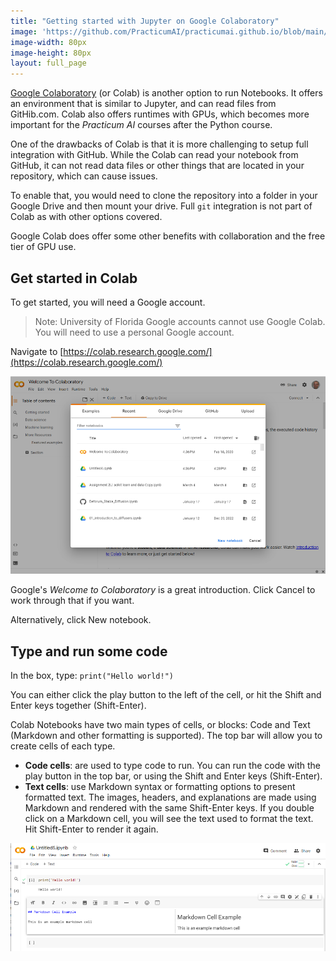 ```yaml
---
title: "Getting started with Jupyter on Google Colaboratory"
image: 'https://github.com/PracticumAI/practicumai.github.io/blob/main/images/icons/practicumai_git.png?raw=true'
image-width: 80px
image-height: 80px
layout: full_page
---
```


[Google Colaboratory](https://colab.research.google.com/) (or Colab) is another option to run Notebooks. It offers an environment that is similar to Jupyter, and can read files from GitHib.com. Colab also offers runtimes with GPUs, which becomes more important for the *Practicum AI* courses after the Python course.

One of the drawbacks of Colab is that it is more challenging to setup full integration with GitHub. While the Colab can read your notebook from GitHub, it can not read data files or other things that are located in your repository, which can cause issues.

To enable that, you would need to clone the repository into a folder in your Google Drive and then mount your drive. Full `git` integration is not part of Colab as with other options covered.

Google Colab does offer some other benefits with collaboration and the free tier of GPU use.

## Get started in Colab

To get started, you will need a Google account.

> Note: University of Florida Google accounts cannot use Google Colab. You will need to use a personal Google account.

Navigate to [https://colab.research.google.com/](https://colab.research.google.com/)

![Screenshot of Google Colab Launch screen](/images/Colab_launch.png)

Google's *Welcome to Colaboratory* is a great introduction. Click Cancel to work through that if you want.

Alternatively, click New notebook.

## Type and run some code

In the box, type: `print("Hello world!")`

You can either click the play button to the left of the cell, or hit the Shift and Enter keys together (Shift-Enter).

Colab Notebooks have two main types of cells, or blocks: Code and Text (Markdown and other formatting is supported). The top bar will allow you to create cells of each type.

- **Code cells**: are used to type code to run. You can run the code with the play button in the top bar, or using the Shift and Enter keys (Shift-Enter).
- **Text cells**: use Markdown syntax or formatting options to present formatted text. The images, headers, and explanations are made using Markdown and rendered with the same Shift-Enter keys. If you double click on a Markdown cell, you will see the text used to format the text. Hit Shift-Enter to render it again.

![Screenshot of different cell types in Colab](/images/Colab_cell_type.png)
